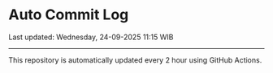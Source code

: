 # Auto Commit Log

Last updated: Wednesday, 24-09-2025 11:15 WIB

---

This repository is automatically updated every 2 hour using GitHub Actions.
